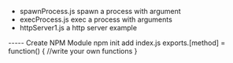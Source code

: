 - spawnProcess.js spawn a process with argument
- execProcess.js exec a process with arguments
- httpServer1.js a http server example

----- Create NPM Module
npm init
add index.js
    exports.[method] = function() {
        //write your own functions
    }
